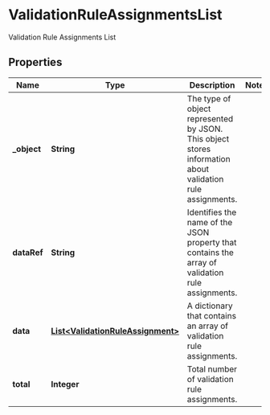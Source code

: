 

# ValidationRuleAssignmentsList

Validation Rule Assignments List

## Properties

| Name | Type | Description | Notes |
|------------ | ------------- | ------------- | -------------|
|**_object** | **String** | The type of object represented by JSON. This object stores information about validation rule assignments. |  |
|**dataRef** | **String** | Identifies the name of the JSON property that contains the array of validation rule assignments. |  |
|**data** | [**List&lt;ValidationRuleAssignment&gt;**](ValidationRuleAssignment.md) | A dictionary that contains an array of validation rule assignments. |  |
|**total** | **Integer** | Total number of validation rule assignments. |  |



